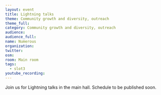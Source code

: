 ```yaml
---
layout: event
title: Lightning talks
theme: Community growth and diversity, outreach
theme_full: 
category: Community growth and diversity, outreach
audience: 
audience_full: 
name: Numerous
organization: 
twitter: 
osm: 
room: Main room
tags:
  - slot3
youtube_recording: 
---
```

Join us for Lightning talks in the main hall. Schedule to be published soon.

